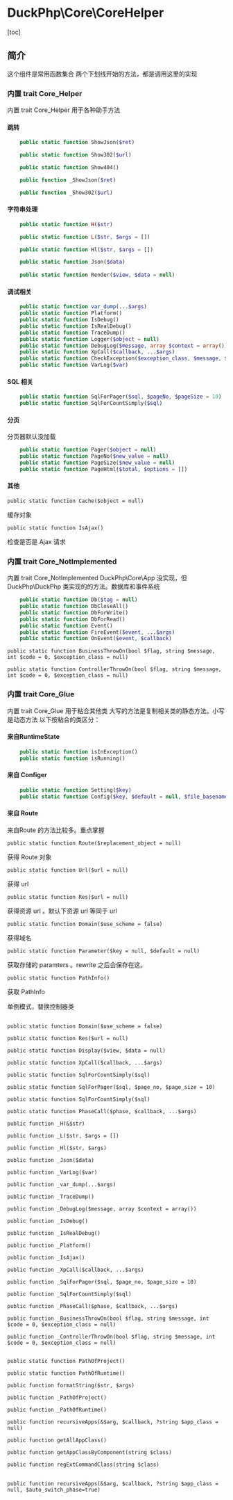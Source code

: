 # DuckPhp\Core\CoreHelper
[toc]
## 简介
这个组件是常用函数集合 两个下划线开始的方法，都是调用这里的实现

### 内置 trait Core_Helper
内置 trait Core_Helper 用于各种助手方法

#### 跳转
```php
    public static function ShowJson($ret)

    public static function Show302($url)

    public static function Show404()

    public function _ShowJson($ret)

    public function _Show302($url)

```
#### 字符串处理
```php
    public static function H($str)

    public static function L($str, $args = [])

    public static function Hl($str, $args = [])

    public static function Json($data)
    
    public static function Render($view, $data = null)

```
#### 调试相关
```php
    public static function var_dump(...$args)
    public static function Platform()
    public static function IsDebug()
    public static function IsRealDebug()
    public static function TraceDump()
    public static function Logger($object = null)
    public static function DebugLog($message, array $context = array())
    public static function XpCall($callback, ...$args)
    public static function CheckException($exception_class, $message, $code = 0)
    public static function VarLog($var)

```
#### SQL 相关
```php
    public static function SqlForPager($sql, $pageNo, $pageSize = 10)
    public static function SqlForCountSimply($sql)
```
#### 分页
分页器默认没加载
```php
    public static function Pager($object = null)
    public static function PageNo($new_value = null)
    public static function PageSize($new_value = null)
    public static function PageHtml($total, $options = [])
```
#### 其他

    public static function Cache($object = null)
缓存对象

    public static function IsAjax()
检查是否是 Ajax 请求


### 内置 trait  Core_NotImplemented
内置 trait Core_NotImplemented DuckPhp\Core\App 没实现，但 DuckPhp\DuckPhp 类实现的的方法。数据库和事件系统
```php
    public static function Db($tag = null)
    public static function DbCloseAll()
    public static function DbForWrite()
    public static function DbForRead()
    public static function Event()
    public static function FireEvent($event, ...$args)
    public static function OnEvent($event, $callback)
```

    public static function BusinessThrowOn(bool $flag, string $message, int $code = 0, $exception_class = null)

    public static function ControllerThrowOn(bool $flag, string $message, int $code = 0, $exception_class = null)


### 内置 trait Core_Glue

内置 trait Core_Glue 用于粘合其他类
大写的方法是复制相关类的静态方法。小写是动态方法
以下按粘合的类区分：

#### 来自RuntimeState
```php
    public static function isInException()
    public static function isRunning()
```
#### 来自 Configer
```php
    public static function Setting($key)
    public static function Config($key, $default = null, $file_basename = 'config')
```

#### 来自 Route
来自Route 的方法比较多。重点掌握

    public static function Route($replacement_object = null)
获得 Route 对象

    public static function Url($url = null)
获得 url

    public static function Res($url = null)
获得资源 url 。默认下资源 url 等同于 url

    public static function Domain($use_scheme = false)
获得域名

    public static function Parameter($key = null, $default = null)
获取存储的 paramters 。rewrite 之后会保存在这。

    public static function PathInfo()
获取 PathInfo

单例模式，替换控制器类

##
    public static function Domain($use_scheme = false)

    public static function Res($url = null)

    public static function Display($view, $data = null)

    public static function XpCall($callback, ...$args)

    public static function SqlForCountSimply($sql)

    public static function SqlForPager($sql, $page_no, $page_size = 10)

    public static function SqlForCountSimply($sql)

    public static function PhaseCall($phase, $callback, ...$args)
    
    public function _H(&$str)

    public function _L($str, $args = [])

    public function _Hl($str, $args)

    public function _Json($data)

    public function _VarLog($var)

    public function _var_dump(...$args)

    public function _TraceDump()

    public function _DebugLog($message, array $context = array())

    public function _IsDebug()

    public function _IsRealDebug()

    public function _Platform()

    public function _IsAjax()

    public function _XpCall($callback, ...$args)

    public function _SqlForPager($sql, $page_no, $page_size = 10)

    public function _SqlForCountSimply($sql)

    public function _PhaseCall($phase, $callback, ...$args)

    public function _BusinessThrowOn(bool $flag, string $message, int $code = 0, $exception_class = null)

    public function _ControllerThrowOn(bool $flag, string $message, int $code = 0, $exception_class = null)


    public static function PathOfProject()

    public static function PathOfRuntime()

    public function formatString($str, $args)

    public function _PathOfProject()

    public function _PathOfRuntime()

    public function recursiveApps(&$arg, $callback, ?string $app_class = null)

    public function getAllAppClass()

    public function getAppClassByComponent(string $class)

    public function regExtCommandClass(string $class)
##


    public function recursiveApps(&$arg, $callback, ?string $app_class = null, $auto_switch_phase=true)

